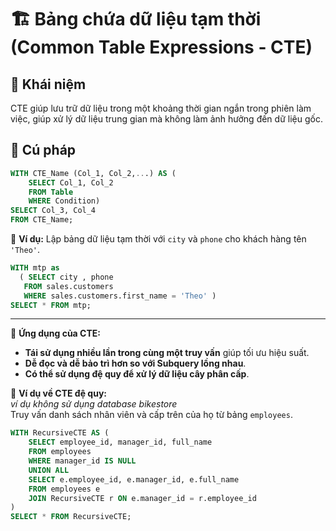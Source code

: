 # 🏗 Bảng chứa dữ liệu tạm thời (Common Table Expressions - CTE)
## 📖 Khái niệm
CTE giúp lưu trữ dữ liệu trong một khoảng thời gian ngắn trong phiên làm việc, giúp xử lý dữ liệu trung gian mà không làm ảnh hưởng đến dữ liệu gốc.

## 📌 Cú pháp
```sql
WITH CTE_Name (Col_1, Col_2,...) AS (
    SELECT Col_1, Col_2
    FROM Table
    WHERE Condition)
SELECT Col_3, Col_4
FROM CTE_Name;
```
📌 **Ví dụ:**
Lập bảng dữ liệu tạm thời với `city` và `phone` cho khách hàng tên `'Theo'`.
```sql
WITH mtp as 
  ( SELECT city , phone 
   FROM sales.customers 
   WHERE sales.customers.first_name = 'Theo' ) 
SELECT * FROM mtp;
```
---
📌 **Ứng dụng của CTE:**
- **Tái sử dụng nhiều lần trong cùng một truy vấn** giúp tối ưu hiệu suất.
- **Dễ đọc và dễ bảo trì hơn so với Subquery lồng nhau**.
- **Có thể sử dụng đệ quy để xử lý dữ liệu cây phân cấp**.

📌 **Ví dụ về CTE đệ quy:**  
*ví dụ không sử dụng database bikestore*  
Truy vấn danh sách nhân viên và cấp trên của họ từ bảng `employees`.
```sql
WITH RecursiveCTE AS (
    SELECT employee_id, manager_id, full_name
    FROM employees
    WHERE manager_id IS NULL
    UNION ALL
    SELECT e.employee_id, e.manager_id, e.full_name
    FROM employees e
    JOIN RecursiveCTE r ON e.manager_id = r.employee_id
)
SELECT * FROM RecursiveCTE;
```

